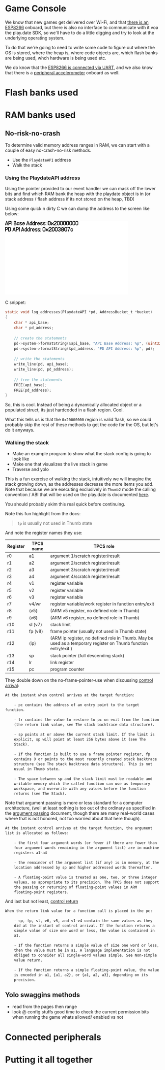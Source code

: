 # Game Console

We know that new games get delivered over Wi-Fi, and that
[there is an ESP8266]() onboard, but there is also no interface to communicate
with it voa the play.date SDK, so we'll have to do a little digging and try to
look at the underlying operating system.

To do that we're going to need to write some code to figure out where the
OS is stored, where the heap is, where code objects are, which flash banks are being used, whch hardware is being used etc.

We do know that the [ESP8266 is connected via UART](), and we also know that
there is a [peripheral accelerometer]()  onboard as well.

# Flash banks used


# RAM banks used
## No-risk-no-crash
To determine valid memory address ranges in RAM, we can start with a couple of easy no-crash-no-risk methods.

- Use the `PlaydateAPI` address
- Walk the stack

### Using the PlaydateAPI address
Using the pointer provided to our event handler we can mask off the lower bits
and find which RAM bank the heap with the playdate object is in (or stack address / flash address
if its not stored on the heap, TBD)

Using some quick n dirty C we can dump the address to the screen like below:

![api_address.gif](./api_address.gif)

C snippet:

```c
static void log_addresses(PlaydateAPI *pd, AddressBucket_t *bucket)
{
    char * api_base;
    char * pd_address;

    // create the statements
    pd->system->formatString(&api_base, "API Base Address: %p", (uint32_t)pd & 0xf0000000);
    pd->system->formatString(&pd_address, "PD API Address: %p", pd);    

    // write the statements
    write_line(pd, api_base);
    write_line(pd, pd_address);

    // free the statements
    FREE(api_base);
    FREE(pd_address);
}
```

So, this is cool. Instead of being a dynamically allocated object or a
populated struct, its just hardcoded in a flash region. Cool.

What this tells us is that the `0x20000000` region is valid flash, so
we could probably skip the rest of these methods to get the code for the OS,
but let's do it anyways.

### Walking the stack
- Make an example program to show what the stack config is going to look like
- Make one that visualizes the live stack in game
- Traverse and yolo

This is a fun exercise of walking the stack, intuitively we will imagine
the stack growing down, as the addresses decrease the more items you add. Note that because we are executing exclusively in `Thumb2` mode
the calling convention / ABI that will be used on the play.date is
documented [here](https://developer.arm.com/documentation/dui0041/c/Thumb-Procedure-Call-Standard/About-the-Thumb-Procedure-Call-Standard).

You should probably skim this real quick before continuing.

Note this fun highlight from the docs:
> `fp` is usually not used in Thumb state

And note the register names they use:

|Register | TPCS name | TPCS role |
|--|--|--|
|r0 | a1 | argument 1/scratch register/result |
|r1 | a2 | argument 2/scratch register/result |
|r2 | a3 | argument 3/scratch register/result |
|r3 | a4 | argument 4/scratch register/result |
|r4 | v1 | register variable |
|r5 | v2 | register variable |
|r6 | v3 | register variable |
|r7 | v4/wr | register variable/work register in function entry/exit |
|r8 | (v5) | (ARM v5 register, no defined role in Thumb) |
|r9 | (v6) | (ARM v6 register, no defined role in Thumb) |
|r10 | sl (v7) |stack limit |
|r11 | fp (v8) |frame pointer (usually not used in Thumb state) |
|r12 | (ip) | (ARM ip register, no defined role in Thumb. May be used as a temporary register on Thumb function entry/exit.) |
|r13 | sp | stack pointer (full descending stack) |
|r14 | lr | link register |
|r15 | pc | program counter |

They double down on the no-frame-pointer-use when discussing [control arrival](https://developer.arm.com/documentation/dui0041/c/Thumb-Procedure-Call-Standard/TPCS-definition/Control-arrival):

```
At the instant when control arrives at the target function:

    - pc contains the address of an entry point to the target function.

    - lr contains the value to restore to pc on exit from the function
    (the return link value, see The stack backtrace data structure).

    - sp points at or above the current stack limit. If the limit is
    explicit, sp will point at least 256 bytes above it (see The 
    Stack).

    - If the function is built to use a frame pointer register, fp 
    contains 0 or points to the most recently created stack backtrace 
    structure (see The stack backtrace data structure). This is not 
    usual in Thumb state.

    - The space between sp and the stack limit must be readable and 
    writable memory which the called function can use as temporary 
    workspace, and overwrite with any values before the function 
    returns (see The Stack).
```

Note that argument passing is more or less standard for a computer
architecture, (well at least nothing is too out of the ordinary as
specified in the [argument passing](https://developer.arm.com/documentation/dui0041/c/Thumb-Procedure-Call-Standard/TPCS-definition/Data-representation-and-argument-passing) document, though there
are many real-world cases where that is not honored, not too worried about that here though).

```
At the instant control arrives at the target function, the argument 
list is allocated as follows:

    - the first four argument words (or fewer if there are fewer than 
    four argument words remaining in the argument list) are in machine 
    registers a1-a4

    - the remainder of the argument list (if any) is in memory, at the 
    location addressed by sp and higher addressed words thereafter.

    - A floating-point value is treated as one, two, or three integer 
    values, as appropriate to its precision. The TPCS does not support 
    the passing or returning of floating-point values in ARM 
    floating-point registers.
```

And last but not least, [control return](https://developer.arm.com/documentation/dui0041/c/Thumb-Procedure-Call-Standard/TPCS-definition/Control-return)
```
When the return link value for a function call is placed in the pc:

    - sp, fp, sl, v6, v5, and v1-v4 contain the same values as they 
    did at the instant of control arrival. If the function returns a 
    simple value of size one word or less, the value is contained in 
    a1.

    - If the function returns a simple value of size one word or less, 
    then the value must be in a1. A language implementation is not 
    obliged to consider all single-word values simple. See Non-simple 
    value return.

    - If the function returns a simple floating-point value, the value 
    is encoded in a1, {a1, a2}, or {a1, a2, a3}, depending on its 
    precision.
```

## Yolo swaggins methods
- read from the pages
    then range
- look @ config stuffs
good time to check the current permission bits when running the game
whats allowed/  enabled vs not


# Connected peripherals

# Putting it all together